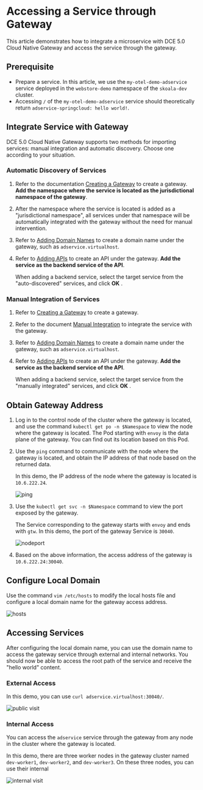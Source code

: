 # Accessing a Service through Gateway

This article demonstrates how to integrate a microservice with DCE 5.0 Cloud Native Gateway and access the service through the gateway.

## Prerequisite

- Prepare a service. In this article, we use the `my-otel-demo-adservice` service deployed in the `webstore-demo` namespace of the `skoala-dev` cluster.
- Accessing `/` of the `my-otel-demo-adservice` service should theoretically return `adservice-springcloud: hello world!`.

## Integrate Service with Gateway

DCE 5.0 Cloud Native Gateway supports two methods for importing services: manual integration and automatic discovery. Choose one according to your situation.

### Automatic Discovery of Services

1. Refer to the documentation [Creating a Gateway](../gateway/index.md) to create a gateway. **Add the namespace where the service is located as the jurisdictional namespace of the gateway**.

2. After the namespace where the service is located is added as a "jurisdictional namespace", all services under that namespace will be automatically integrated with the gateway without the need for manual intervention.

3. Refer to [Adding Domain Names](../gateway/domain/index.md) to create a domain name under the gateway, such as `adservice.virtualhost`.
4. Refer to [Adding APIs](../gateway/api/index.md) to create an API under the gateway. **Add the service as the backend service of the API**.

    When adding a backend service, select the target service from the "auto-discovered" services, and click __OK__ .

### Manual Integration of Services

1. Refer to [Creating a Gateway](../gateway/index.md) to create a gateway.
2. Refer to the document [Manual Integration](../gateway/service/manual-integrate.md) to integrate the service with the gateway.

3. Refer to [Adding Domain Names](../gateway/domain/index.md) to create a domain name under the gateway, such as `adservice.virtualhost`.
4. Refer to [Adding APIs](../gateway/api/index.md) to create an API under the gateway. **Add the service as the backend service of the API**.

    When adding a backend service, select the target service from the "manually integrated" services, and click __OK__ .

## Obtain Gateway Address

1. Log in to the control node of the cluster where the gateway is located, and use the command `kubectl get po -n $Namespace` to view the node where the gateway is located. The Pod starting with `envoy` is the data plane of the gateway. You can find out its location based on this Pod.

2. Use the `ping` command to communicate with the node where the gateway is located, and obtain the IP address of that node based on the returned data.

    In this demo, the IP address of the node where the gateway is located is `10.6.222.24`.

    ![ping](https://docs.daocloud.io/daocloud-docs-images/docs/en/docs/skoala/images/br-gw06.png)

3. Use the `kubectl get svc -n $Namespace` command to view the port exposed by the gateway.

    The Service corresponding to the gateway starts with `envoy` and ends with `gtw`. In this demo, the port of the gateway Service is `30040`.

    ![nodeport](https://docs.daocloud.io/daocloud-docs-images/docs/en/docs/skoala/images/br-gw07.png)

4. Based on the above information, the access address of the gateway is `10.6.222.24:30040`.

## Configure Local Domain

Use the command `vim /etc/hosts` to modify the local hosts file and configure a local domain name for the gateway access address.

![hosts](https://docs.daocloud.io/daocloud-docs-images/docs/en/docs/skoala/images/br-gw08.png)

## Accessing Services

After configuring the local domain name, you can use the domain name to access the gateway service through external and internal networks. You should now be able to access the root path of the service and receive the "hello world" content.

### External Access

In this demo, you can use `curl adservice.virtualhost:30040/`.

![public visit](https://docs.daocloud.io/daocloud-docs-images/docs/en/docs/skoala/images/br-gw09.png)

### Internal Access

You can access the `adservice` service through the gateway from any node in the cluster where the gateway is located.

In this demo, there are three worker nodes in the gateway cluster named `dev-worker1`, `dev-worker2`, and `dev-worker3`. On these three nodes, you can use their internal

![internal visit](https://docs.daocloud.io/daocloud-docs-images/docs/en/docs/skoala/images/br-gw10.png)
